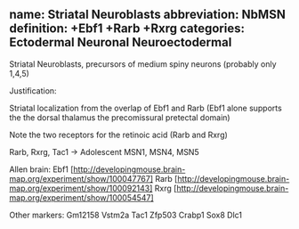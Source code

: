 name: Striatal Neuroblasts
abbreviation: NbMSN
definition: +Ebf1 +Rarb +Rxrg
categories: Ectodermal Neuronal Neuroectodermal
---

Striatal Neuroblasts, precursors of medium spiny neurons (probably only 1,4,5)

Justification:

Striatal localization from the overlap of Ebf1 and Rarb
(Ebf1 alone supports the the dorsal thalamus the precomissural pretectal domain)

Note the two receptors for the retinoic acid (Rarb and Rxrg)

Rarb, Rxrg, Tac1 -> Adolescent MSN1, MSN4, MSN5

Allen brain:
Ebf1
[http://developingmouse.brain-map.org/experiment/show/100047767]
Rarb
[http://developingmouse.brain-map.org/experiment/show/100092143]
Rxrg
[http://developingmouse.brain-map.org/experiment/show/100054547]

Other markers:
Gm12158
Vstm2a
Tac1
Zfp503
Crabp1
Sox8
Dlc1